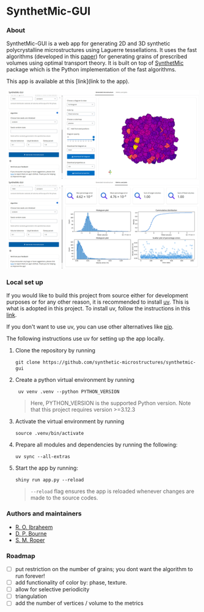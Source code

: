 # SynthetMic-GUI
### About
SynthetMic-GUI is a web app for generating 2D and 3D synthetic polycrystalline microstructures using Laguerre tessellations.
It uses the fast algorithms (developed in this [paper](https://www.tandfonline.com/doi/full/10.1080/14786435.2020.1790053))
for generating grains of prescribed volumes using optimal transport theory. It is built on
top of [SynthetMic](https://github.com/synthetic-microstructures/synthetmic) package which is the Python implementation of the fast algorithms.

This app is available at this [link](link to the app).

![app_ui_tab1](./assets/app_ui_tab1.png)
![app_ui_tab2](./assets/app_ui_tab2.png)

### Local set up
If you would like to build this project from source either for development purposes or for any other reason, it is recommended to install [uv](https://docs.astral.sh/uv/). This is what is adopted in this project. To install uv, follow the instructions in this [link](https://docs.astral.sh/uv/getting-started/installation/).

If you don't want to use uv, you can use other alternatives like [pip](https://pip.pypa.io/en/stable/).

The following instructions use uv for setting up the app locally.

1. Clone the repository by running

    ```
    git clone https://github.com/synthetic-microstructures/synthetmic-gui
    ```

1. Create a python virtual environment by running

    ```
     uv venv .venv --python PYTHON_VERSION
    ```
    > Here, PYTHON_VERSION is the supported Python version. Note that this project requires version >=3.12.3

1. Activate the virtual environment by running

    ```
    source .venv/bin/activate
    ```

1. Prepare all modules and dependencies by running the following:

    ```
    uv sync --all-extras
    ```
1. Start the app by running:
    
    ```
    shiny run app.py --reload
    ```
    > `--reload` flag ensures the app is reloaded whenever changes are made to the source codes.

### Authors and maintainers
- [R. O. Ibraheem](https://github.com/Rasheed19)
- [D. P. Bourne](https://github.com/DPBourne)
- [S. M. Roper](https://github.com/smr29git)

### Roadmap
- [ ] put restriction on the number of grains; you dont want the algorithm to run forever!
- [ ] add functionality of color by: phase, texture.
- [ ] allow for selective periodicity
- [ ] triangulation
- [ ] add the number of vertices / volume to the metrics 
